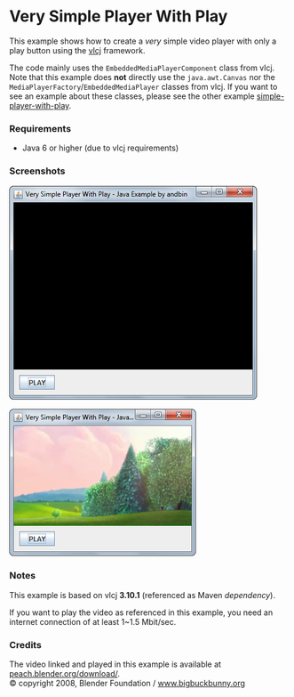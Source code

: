 # Very Simple Player With Play

This example shows how to create a *very* simple video player with only a play
button using the [vlcj](https://github.com/caprica/vlcj) framework.

The code mainly uses the `EmbeddedMediaPlayerComponent` class from vlcj.
Note that this example does **not** directly use the `java.awt.Canvas` nor the
`MediaPlayerFactory`/`EmbeddedMediaPlayer` classes from vlcj. If you want to
see an example about these classes, please see the other example
[simple-player-with-play](../simple-player-with-play).

### Requirements

* Java 6 or higher (due to vlcj requirements)

### Screenshots

![Screenshot 1](screenshot-01.png "Screenshot 1")

![Screenshot 2](screenshot-02.png "Screenshot 2")

### Notes

This example is based on vlcj **3.10.1** (referenced as Maven *dependency*).

If you want to play the video as referenced in this example, you need an internet
connection of at least 1~1.5 Mbit/sec.

### Credits

The video linked and played in this example is available at [peach.blender.org/download/](https://peach.blender.org/download/).<br>
&copy; copyright 2008, Blender Foundation / www.bigbuckbunny.org
